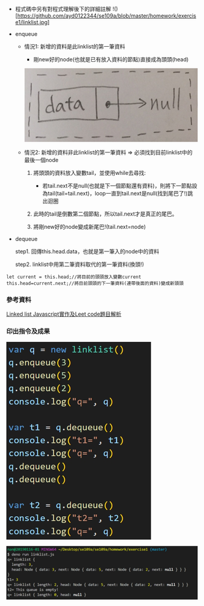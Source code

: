* 程式碼中另有對程式理解後下的詳細註解
!()[https://github.com/ayd0122344/se109a/blob/master/homework/exercise1/linklist.jpg]

* enqueue

  * 情況1: 新增的資料是此linklist的第一筆資料
  
    * 剛new好的node(也就是已有放入資料的節點)直接成為頭頭(head)
    
    ![](https://github.com/ayd0122344/se109a/blob/master/homework/exercise1/newnode.jpg)
  
  * 情況2: 新增的資料非此linklist的第一筆資料 => 必須找到目前linklist中的最後一個node

    1. 將頭頭的資料放入變數tail，並使用while去尋找: 
    
       * 若tail.next不是null(也就是下一個節點還有資料)，則將下一節點設為tail(tail=tail.next)，loop一直到tail.next是null(找到尾巴了!)跳出迴圈
    
    2. 此時的tail是倒數第二個節點，所以tail.next才是真正的尾巴。
    
    3. 將剛new好的node變成新尾巴!(tail.next=node)
    
* dequeue

  step1. 回傳this.head.data，也就是第一筆入的node中的資料
  
  step2. linklist中用第二筆資料取代的第一筆資料(換頭!)

```
let current = this.head;//將目前的頭頭放入變數current
this.head=current.next;//將目前頭頭的下一筆資料(連帶後面的資料)變成新頭頭
```
  
  
### 參考資料

[Linked list Javascript實作及Leet code題目解析](https://medium.com/@nchuuu/linked-list-es6-javascript%E5%AF%A6%E4%BD%9C%E5%8F%8Aleet-code%E9%A1%8C%E7%9B%AE%E8%A7%A3%E6%9E%90-4afcd9a67b3d)

### 印出指令及成果

![](https://github.com/ayd0122344/se109a/blob/master/homework/exercise1/instruction.jpg)

![](https://github.com/ayd0122344/se109a/blob/master/homework/exercise1/result.jpg)
